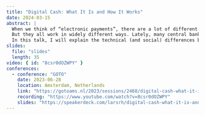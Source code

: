 ```yaml
---
title: "Digital Cash: What It Is and How It Works"
date: 2024-03-15
abstract: |
  When we think of “electronic payments”, there are a lot of different interpretations: bank cards, credit cards, PayPal and the likes, mobile money, and cryptocurrencies.
  But they all work in widely different ways. Lately, many central banks – including the European Central Bank – have started investigating or piloting digital currencies to introduce yet another way to pay electronically.
  In this talk, I will explain the technical (and social) differences between those payment methods and give insights into how such a digital currency platform could be designed.
slides:
  file: "slides"
  length: 35
video: { id: "8csr0dOZWPY" }
conferences:
  - conference: "GOTO"
    date: 2023-06-28
    location: Amsterdam, Netherlands
    link: "https://gotoams.nl/2023/sessions/2468/digital-cash-what-it-is-and-how-it-works"
    recording: "https://www.youtube.com/watch?v=8csr0dOZWPY"
    slides: "https://speakerdeck.com/larsrh/digital-cash-what-it-is-and-how-it-works"
---
```

